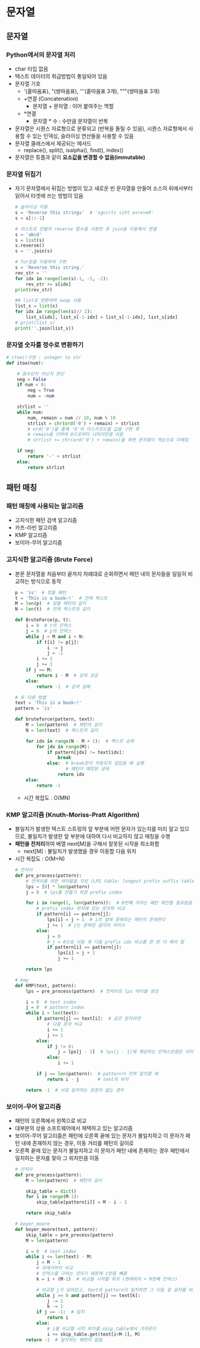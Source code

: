 # 문자열

## 문자열
### Python에서의 문자열 처리
 - char 타입 없음
 - 텍스트 데이터의 취급방법이 통일되어 있음
 - 문자열 기호
   - '(홑따옴표), "(쌍따옴표), '''(홑따옴표 3개), """(쌍따옴표 3개)
   - +연결 (Concatenation)
     - 문자열 + 문자열 : 이어 붙여주는 역할
   - *연결
     - 문자열 * 수 : 수만큼 문자열이 반복
 - 문자열은 시퀀스 자료형으로 분류되고 (반복을 돌릴 수 있음), 시퀀스 자료형에서 사용할 수 있는 인덱싱, 슬라이싱 연산들을 사용할 수 있음
 - 문자열 클래스에서 제공되는 메서드
   - replace(), split(), isalpha(), find(), index()
 - 문자열은 튜플과 같이 **요소값을 변경할 수 없음(immutable)**

### 문자열 뒤집기
 - 자기 문자열에서 뒤집는 방법이 있고 새로운 빈 문자열을 만들어 소스의 뒤에서부터 읽어서 타겟에 쓰는 방법이 있음
   ```python
   # 슬라이싱 이용
   s = 'Reverse this strings'  # 'sgnirts siht esreveR'
   s = s[::-1]

   # 리스트로 만들어 reverse 함수를 사용한 후 join을 이용해서 연결
   s = 'abcd'
   s = list(s)
   s.reverse()
   s = ''.join(s)

   # for문을 이용하여 구현
   s = 'Reverse this string.'
   rev_str = ''
   for idx in range(len(s)-1, -1, -1):
       rev_str += s[idx]
   print(rev_str)
   
   ## list로 변환하여 swap 사용
   list_s = list(s)
   for idx in range(len(s)// 2):
       list_s[idx], list_s[-1-idx] = list_s[-1-idx], list_s[idx]
   # print(list_s)
   print(''.join(list_s))
   ```

### 문자열 숫자를 정수로 변환하기
```python
# itoa()구현 : integer to str
def itoa(num):

    # 음수인지 아닌지 판단
    neg = False
    if num < 0:
        neg = True
        num = -num

    strlist = ''
    while num:
        num, remain = num // 10, num % 10
        strlist = chr(ord('0') + remain) + strlist
        # ord('0')을 통해 '0'의 아스키코드를 값을 구한 후
        # remain을 더하여 0으로부터 나머지만큼 이동
        # strlist += chr(ord('0') + remain)을 하면 문자열이 역순으로 더해짐

    if neg:
        return '-' + strlist
    else:
        return strlist
```

## 패턴 매칭
### 패턴 매칭에 사용되는 알고리즘
 - 고지식한 패턴 검색 알고리즘
 - 카프-라빈 알고리즘
 - KMP 알고리즘
 - 보이어-무어 알고리즘

### 고지식한 알고리즘 (Brute Force)
 - 본문 문자열을 처음부터 끝까지 차례대로 순회하면서 패턴 내의 문자들을 일일히 비교하는 방식으로 동작
   ```python
   p = 'is'  # 찾을 패턴
   t = 'This is a book~!'  # 전체 텍스트
   M = len(p)  # 찾을 패턴의 길이
   N = len(t)  # 전체 텍스트의 길이

   def BruteForce(p, t):
       i = 0  # t의 인덱스
       j = 0  # p의 인덱스
       while j < M and i < N:
           if t[i] != p[j]:
               i -= j
               j = -1
           i += 1
           j += 1
       if j == M:
           return i - M  # 검색 성공
       else:
           return -1  # 검색 실패

   # 또 다른 방법
   text = 'This is a book~!'
   pattern = 'is'
   
   def bruteforce(pattern, text):
       M = len(pattern)  # 패턴의 길이
       N = len(text)  # 텍스트의 길이
   
       for idx in range(N - M + 1):  # 텍스트 순회
           for jdx in range(M):
               if pattern[jdx] != text[idx]:
                   break
               else:  # break문이 작동되지 않았을 때 실행
                      # 패턴이 매칭된 상태
                   return idx
       else:
           return -1
   ```
    - 시간 복잡도 : O(MN)

### KMP 알고리즘 (Knuth-Moriss-Pratt Algorithm)
 - 불일치가 발생한 텍스트 스트링의 앞 부분에 어떤 문자가 있는지를 미리 알고 있으므로, 불일치가 발생한 앞 부분에 대하여 다시 비교하지 않고 매칭을 수행
 - **패턴을 전처리**하여 배열 next[M]을 구해서 잘못된 시작을 최소화함
   - next[M] : 불일치가 발생했을 경우 이동할 다음 위치
 - 시간 복잡도 : O(M+N)
   ```python
   # 전처리
   def pre_process(pattern):
       # 전처리를 위한 테이블을 작성 (LPS table: longest prefix suffix table)
       lps = [0] * len(pattern)
       j = 0  # lps를 만들기 위한 prefix index
   
       for i in range(1, len(pattern)):  # 0번째 자리는 패턴 확인할 필요없음
           # prefix index 위치에 있는 문자와 비교
           if pattern[i] == pattern[j]:
               lps[i] = j + 1  # i의 앞에 중복되는 패턴이 존재한다
               j += 1  # j는 중복된 글자의 자리수
           else:
               j = 0
               # j = 0으로 이동 후 다음 prefix idx 비교를 한 번 더 해야 함
               if pattern[i] == pattern[j]:
                   lps[i] = j + 1
                   j += 1
   
       return lps
   
   # kmp
   def KMP(text, pattern):
       lps = pre_process(pattern)  # 전처리로 lps 테이블 생성
   
       i = 0  # text index
       j = 0  # pattern index
       while i < len(text):
           if pattern[j] == text[i]:  # 같은 문자라면
               # 다음 문자 비교
               i += 1
               j += 1
           else:
               if j != 0:
                   j = lps[j - 1]  # lps[j - 1]에 해당하는 인덱스만큼은 이미 일치함
               else:
                   i += 1
   
           if j == len(pattern):  # pattern이 전부 일치할 때
               return i - j       # text의 위치
   
       return -1  # 서로 일치하는 문장이 없는 경우
   ```

### 보이어-무어 알고리즘
 - 패턴의 오른쪽에서 왼쪽으로 비교
 - 대부분의 상용 소프트웨어에서 채택하고 있는 알고리즘
 - 보이어-무어 알고리즘은 패턴에 오른쪽 끝에 있는 문자가 불일치하고 이 문자가 패턴 내에 존재하지 않는 경우, 이동 거리를 패턴의 길이로
 - 오른쪽 끝에 있는 문자가 불일치하고 이 문자가 패턴 내에 존재하는 경우 패턴에서 일치하는 문자를 찾아 그 위치만큼 이동
   ```python
   # 전처리
   def pre_process(pattern):
       M = len(pattern)  # 패턴의 길이
   
       skip_table = dict()
       for i in range(M-1):
           skip_table[pattern[i]] = M - i - 1
   
       return skip_table
   
   # boyer_moore
   def boyer_moore(text, pattern):
       skip_table = pre_process(pattern)
       M = len(pattern)
   
       i = 0  # text index
       while i <= len(text) - M:
           j = M - 1
           # 뒤에서부터 비교
           # 인덱스를 구하는 것이기 때문에 1만큼 빼줌
           k = i + (M-1)  # 비교를 시작할 위치 (현재위치 + M번째 인덱스)
   
           # 비교할 j가 남아있고, text와 pattern이 일치하면 그 다음 앞 글자를 비교하기 위해 인덱스 감소
           while j >= 0 and pattern[j] == text[k]:
               j -= 1
               k -= 1
           if j == -1:  # 일치
               return i
           else:
               # i를 비교할 시작 위치를 skip_table에서 가져온다
               i += skip_table.get(text[i+M-1], M)
       return -1  # 일치하는 패턴이 없음
   ```